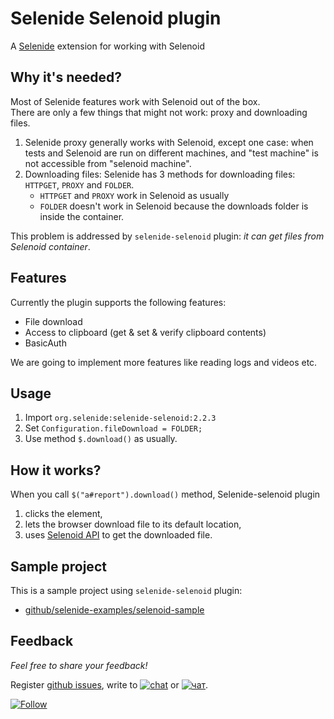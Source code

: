 Selenide Selenoid plugin
================================

A [Selenide](https://selenide.org) extension for working with Selenoid

## Why it's needed?

Most of Selenide features work with Selenoid out of the box.  
There are only a few things that might not work: proxy and downloading files. 
1. Selenide proxy generally works with Selenoid, except one case: when tests and Selenoid are run on different machines, 
and "test machine" is not accessible from "selenoid machine". 
2. Downloading files: Selenide has 3 methods for downloading files: `HTTPGET`, `PROXY` and `FOLDER`.   
   * `HTTPGET` and `PROXY` work in Selenoid as usually
   * `FOLDER` doesn't work in Selenoid because the downloads folder is inside the container.   

This problem is addressed by `selenide-selenoid` plugin: _it can get files from Selenoid container_. 

## Features
Currently the plugin supports the following features:
* File download 
* Access to clipboard  (get & set & verify clipboard contents)
* BasicAuth

We are going to implement more features like reading logs and videos etc.

## Usage
1. Import `org.selenide:selenide-selenoid:2.2.3`
2. Set `Configuration.fileDownload = FOLDER;`
3. Use method `$.download()` as usually.

## How it works?
When you call `$("a#report").download()` method, Selenide-selenoid plugin
1. clicks the element,
2. lets the browser download file to its default location, 
3. uses [Selenoid API](https://aerokube.com/selenoid/latest/#_accessing_files_downloaded_with_browser) to get the downloaded file.  

## Sample project

This is a sample project using `selenide-selenoid` plugin:  
* [github/selenide-examples/selenoid-sample](https://github.com/selenide-examples/selenoid-sample)

## Feedback
_Feel free to share your feedback!_

Register [github issues](https://github.com/selenide/selenide-selenoid/issues), write to 
[![chat](https://img.shields.io/badge/chat-green.svg)](https://gitter.im/codeborne/selenide?utm_source=badge&utm_medium=badge&utm_campaign=pr-badge&utm_content=badge)
 or
[![чат](https://img.shields.io/badge/%D1%87%D0%B0%D1%82-green.svg)](https://gitter.im/codeborne/selenide-ru?utm_source=badge&utm_medium=badge&utm_campaign=pr-badge&utm_content=badge).

[![Follow](https://img.shields.io/twitter/follow/selenide.svg?style=social&label=Follow)](https://twitter.com/selenide)
